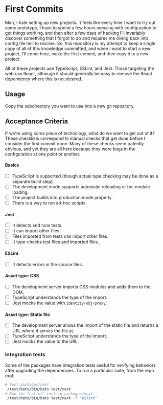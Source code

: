 # First Commits

Man, I hate setting up new projects. It feels like every time I want to try out some prototype, I have to spend a few hours messing with configuration to get things working, and then after a few days of hacking I'll invariably discover something that I forgot to do and requires me diving back into config file hell to resolve. So, this repository is my attempt to keep a single copy of all of this knowledge committed, and when I want to start a new project, I'll come here, make the first commit, and then copy it to a new project.

All of these projects use TypeScript, ESLint, and Jest. Those targeting the web use React, although it should generally be easy to remove the React dependency where this is not desired.

## Usage

Copy the subdirectory you want to use into a new git repository.

## Acceptance Criteria

If we're using some piece of technology, what do we want to get out of it? These checklists correspond to manual checks that get done before I consider the first commit done. Many of these checks seem patently obvious, and yet they are all here because they were bugs in the configuration at one point or another.

#### Basics

- [ ] TypeScript is supported (though actual type checking may be done as a separate build step).
- [ ] The development mode supports automatic reloading or hot module loading.
- [ ] The project builds into production mode properly.
- [ ] There is a way to run ad-hoc scripts.

#### Jest

- [ ] It detects and runs tests.
- [ ] It can import other files.
- [ ] Files imported from tests can import other files.
- [ ] It type-checks test files and imported files.

#### ESLint

- [ ] It detects errors in the source files.

#### Asset type: CSS

- [ ] The development server imports CSS modules and adds them to the DOM.
- [ ] TypeScript understands the type of the import.
- [ ] Jest mocks the value with `identity-obj-proxy`.

#### Asset type: Static file

- [ ] The development server allows the import of the static file and returns a URL where it serves the file at.
- [ ] TypeScript understands the type of the import.
- [ ] Jest mocks the value to the URL.

### Integration tests

Some of the packages have integration tests useful for verifying behaviors after upgrading the dependencies. To run a particular suite, from the repo root:

```bash
# Test packages/next
./test/bats/bin/bats test/next
# Run the "eslint" test in packages/next
./test/bats/bin/bats test/next -f "eslint"
```

